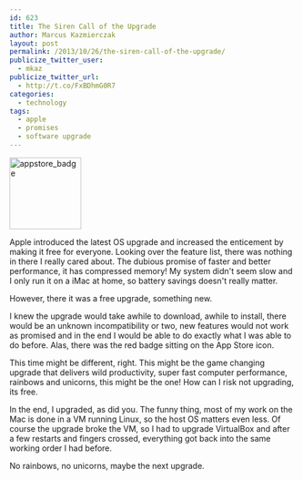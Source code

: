 ```yaml
---
id: 623
title: The Siren Call of the Upgrade
author: Marcus Kazmierczak
layout: post
permalink: /2013/10/26/the-siren-call-of-the-upgrade/
publicize_twitter_user:
  - mkaz
publicize_twitter_url:
  - http://t.co/FxBDhmG0R7
categories:
  - technology
tags:
  - apple
  - promises
  - software upgrade
---
```

[<img src="https://mkaz.com/wp-content/uploads/2013/10/appstore_badge.png" alt="appstore_badge" width="126" height="126" class="alignright size-full wp-image-645" />][1]

Apple introduced the latest OS upgrade and increased the enticement by making it free for everyone. Looking over the feature list, there was nothing in there I really cared about. The dubious promise of faster and better performance, it has compressed memory! My system didn't seem slow and I only run it on a iMac at home, so battery savings doesn't really matter.

However, there it was a free upgrade, something new.

I knew the upgrade would take awhile to download, awhile to install, there would be an unknown incompatibility or two, new features would not work as promised and in the end I would be able to do exactly what I was able to do before. Alas, there was the red badge sitting on the App Store icon.

This time might be different, right. This might be the game changing upgrade that delivers wild productivity, super fast computer performance, rainbows and unicorns, this might be the one! How can I risk not upgrading, its free.

In the end, I upgraded, as did you. The funny thing, most of my work on the Mac is done in a VM running Linux, so the host OS matters even less. Of course the upgrade broke the VM, so I had to upgrade VirtualBox and after a few restarts and fingers crossed, everything got back into the same working order I had before.

No rainbows, no unicorns, maybe the next upgrade.

 [1]: https://mkaz.com/wp-content/uploads/2013/10/appstore_badge.png